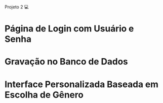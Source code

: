 Projeto 2 💻
# Página de Login com Usuário e Senha
# Gravação no Banco de Dados
# Interface Personalizada Baseada em Escolha de Gênero
